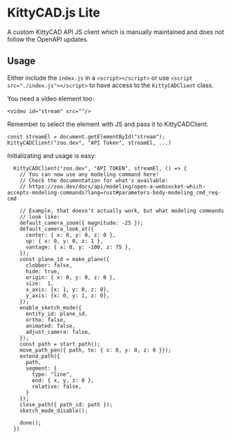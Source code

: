 # KittyCAD.js Lite

A custom KittyCAD API JS client which is manually maintained and does not follow
the OpenAPI updates.

## Usage

Either include the `index.js` in a `<script></script>` or use
`<script src="./index.js"></script>` to have access to the `KittyCADClient`
class.

You need a video element too:

```
<video id="stream" src=""/>
```

Remember to select the element with JS and pass it to KittyCADClient.

```
const streamEl = document.getElementById("stream");
KittyCADClient("zoo.dev", "API Token", streamEl, ...)
```


Initializating and usage is easy:

```
  KittyCADClient("zoo.dev", "API TOKEN", streamEl, () => {
    // You can now use any modeling command here!
    // Check the documentation for what's available:
    // https://zoo.dev/docs/api/modeling/open-a-websocket-which-accepts-modeling-commands?lang=rust#parameters-body-modeling_cmd_req-cmd

    // Example, that doesn't actually work, but what modeling commands
    // look like:
    default_camera_zoom({ magnitude: -25 });
    default_camera_look_at({
      center: { x: 0, y: 0, z: 0 },
      up: { x: 0, y: 0, z: 1 },
      vantage: { x: 0, y: -100, z: 75 },
    });
    const plane_id = make_plane({
      clobber: false,
      hide: true,
      origin: { x: 0, y: 0, z: 0 },
      size:  1,
      x_axis: {x: 1, y: 0, z: 0},
      y_axis: {x: 0, y: 1, z: 0},
    });
    enable_sketch_mode({
      entity_id: plane_id,
      ortho: false,
      animated: false,
      adjust_camera: false,
    });
    const path = start_path();
    move_path_pen({ path, to: { x: 0, y: 0, z: 0 }});
    extend_path({
      path,
      segment: {
        type: "line",
        end: { x, y, z: 0 },
        relative: false,
      }
    });
    close_path({ path_id: path });
    sketch_mode_disable();

    done();
  })
```

